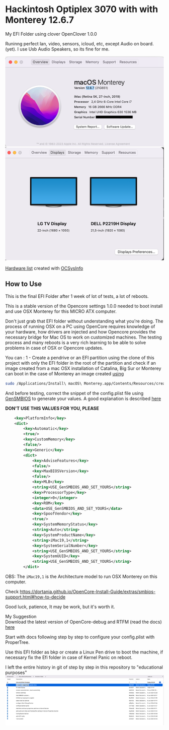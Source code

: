 # Hackintosh Optiplex 3070 with with Monterey 12.6.7

My EFI Folder using clover OpenClover 1.0.0

Runinng perfect lan, video, sensors, icloud, etc, except Audio on board.(yet). I use Usb Audio Speakers, so its fine for me.

![about_this_mac](/repository_media/about_monterey.png)
![dual_monitor](/repository_media/dual_monitors.png)

[Hardware list](./repository_media/hardware_list.txt) created with [OCSysInfo](https://github.com/KernelWanderers/OCSysInfo)

## How to Use

This is the final EFI Folder after 1 week of lot of tests, a lot of reboots. 

This is a stable version of the Opencore settings 1.0.0 needed to boot install and use OSX Monterey for this MICRO ATX computer.

Don't just grab that EFI folder without understanding what you're doing.
The process of running OSX on a PC using OpenCore requires knowledge of your hardware, how drivers are injected and how Opencore provides the necessary bridge for Mac OS to work on customized machines. The testing process and many reboots is a very rich learning to be able to solve problems in case of OSX or Opencore updates.

You can :
1 - Create a pendrive or an EFI partition using the clone of this project with only the EFI folder in the root of the partition and check if an image created from a mac OSX installation of Catalina, Big Sur or Monterey can boot in the case of Monterey an image created [using](https://support.apple.com/pt-br/HT201372)

```sh
sudo /Applications/Install\ macOS\ Monterey.app/Contents/Resources/createinstallmedia --volume /Volumes/MyVolume
```

And before testing, correct the snippet of the config.plist file using [GenSMBIOS](https://github.com/corpnewt/GenSMBIOS) to generate your values. A good explanation is described [here](https://dortania.github.io/OpenCore-Post-Install/universal/iservices.html#using-gensmbios) 

**DON'T USE THIS VALUES FOR YOU, PLEASE**

```xml
	<key>PlatformInfo</key>
	<dict>
		<key>Automatic</key>
		<true/>
		<key>CustomMemory</key>
		<false/>
		<key>Generic</key>
		<dict>
			<key>AdviseFeatures</key>
			<false/>
			<key>MaxBIOSVersion</key>
			<false/>
			<key>MLB</key>
			<string>USE_GenSMBIOS_AND_SET_YOURS</string>
			<key>ProcessorType</key>
			<integer>0</integer>
			<key>ROM</key>
			<data>USE_GenSMBIOS_AND_SET_YOURS</data>
			<key>SpoofVendor</key>
			<true/>
			<key>SystemMemoryStatus</key>
			<string>Auto</string>
			<key>SystemProductName</key>
			<string>iMac19,1</string>
			<key>SystemSerialNumber</key>
			<string>USE_GenSMBIOS_AND_SET_YOURS</string>
			<key>SystemUUID</key>
			<string>USE_GenSMBIOS_AND_SET_YOURS</string>
		</dict>
```

OBS: The `iMac19,1` is the Architecture model to run OSX Monterey on this computer.

Check https://dortania.github.io/OpenCore-Install-Guide/extras/smbios-support.html#how-to-decide

Good luck, patience, It may be work, but it's worth it.


My Suggestion  
Download the latest version of OpenCore-debug and RTFM (read the docs) [here](https://dortania.github.io/OpenCore-Install-Guide/prerequisites.html)

Start with docs following step by step to configure your config.plist with ProperTree.

Use this EFI folder as bkp or create a Linux Pen drive to boot the machine, if necessary fix the Efi folder in case of Kernel Panic on reboot.

I left the entire history in git of step by step in this repository to "educational purposes"
![git_history](/repository_media/git_history.png)



